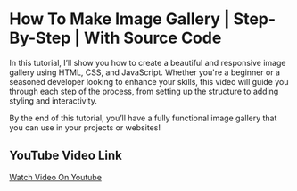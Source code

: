 # How To Make Image Gallery | Step-By-Step | With Source Code

In this tutorial, I’ll show you how to create a beautiful and responsive image gallery using HTML, CSS, and JavaScript. Whether you're a beginner or a seasoned developer looking to enhance your skills, this video will guide you through each step of the process, from setting up the structure to adding styling and interactivity.

By the end of this tutorial, you’ll have a fully functional image gallery that you can use in your projects or websites!

## YouTube Video Link 

[Watch Video On Youtube](https://youtu.be/bP2cilT5AYI)